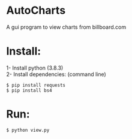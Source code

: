 # AutoCharts

A gui program to view charts from billboard.com

# Install:

1- Install python (3.8.3)  
2- Install dependencies: (command line)
```shell
$ pip install requests  
$ pip install bs4  
```
  
# Run:
```shell
$ python view.py
```
